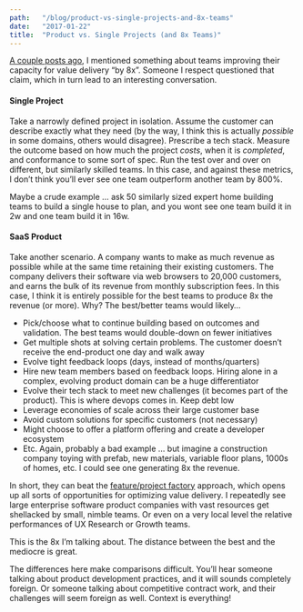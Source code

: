 ```yaml
---
path:	"/blog/product-vs-single-projects-and-8x-teams"
date:	"2017-01-22"
title:	"Product vs. Single Projects (and 8x Teams)"
---
```


[A couple posts ago](https://medium.com/@johnpcutler/noestimates-two-different-problems-b4f37d29ce5d#.35gaa53lr), I mentioned something about teams improving their capacity for value delivery “by 8x”. Someone I respect questioned that claim, which in turn lead to an interesting conversation.

#### Single Project

Take a narrowly defined project in isolation. Assume the customer can describe exactly what they need (by the way, I think this is actually *possible* in some domains, others would disagree). Prescribe a tech stack. Measure the outcome based on how much the project *costs*, when it is *completed*, and conformance to some sort of spec. Run the test over and over on different, but similarly skilled teams. In this case, and against these metrics, I don’t think you’ll ever see one team outperform another team by 800%.

Maybe a crude example … ask 50 similarly sized expert home building teams to build a single house to plan, and you wont see one team build it in 2w and one team build it in 16w.

#### SaaS Product

Take another scenario. A company wants to make as much revenue as possible while at the same time retaining their existing customers. The company delivers their software via web browsers to 20,000 customers, and earns the bulk of its revenue from monthly subscription fees. In this case, I think it is entirely possible for the best teams to produce 8x the revenue (or more). Why? The best/better teams would likely…

* Pick/choose what to continue building based on outcomes and validation. The best teams would double-down on fewer initiatives
* Get multiple shots at solving certain problems. The customer doesn’t receive the end-product one day and walk away
* Evolve tight feedback loops (days, instead of months/quarters)
* Hire new team members based on feedback loops. Hiring alone in a complex, evolving product domain can be a huge differentiator
* Evolve their tech stack to meet new challenges (it becomes part of the product). This is where devops comes in. Keep debt low
* Leverage economies of scale across their large customer base
* Avoid custom solutions for specific customers (not necessary)
* Might choose to offer a platform offering and create a developer ecosystem
* Etc.
Again, probably a bad example … but imagine a construction company toying with prefab, new materials, variable floor plans, 1000s of homes, etc. I could see one generating 8x the revenue.

In short, they can beat the [feature/project factory](https://hackernoon.com/12-signs-youre-working-in-a-feature-factory-44a5b938d6a2#.ns8x01yum) approach, which opens up all sorts of opportunities for optimizing value delivery. I repeatedly see large enterprise software product companies with vast resources get shellacked by small, nimble teams. Or even on a very local level the relative performances of UX Research or Growth teams.

This is the 8x I’m talking about. The distance between the best and the mediocre is great.

The differences here make comparisons difficult. You’ll hear someone talking about product development practices, and it will sounds completely foreign. Or someone talking about competitive contract work, and their challenges will seem foreign as well. Context is everything!

